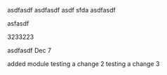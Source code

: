 asdfasdf
asdfasdf
asdf
sfda
asdfasdf

asfasdf

3233223

asdfasdf Dec 7

added module
testing a change 2
testing a change 3